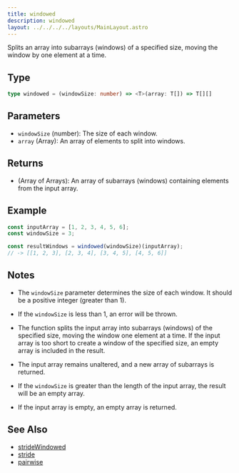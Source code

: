 ```yaml
---
title: windowed
description: windowed
layout: ../../../../layouts/MainLayout.astro
---
```

Splits an array into subarrays (windows) of a specified size, 
moving the window by one element at a time.
## Type

```ts
type windowed = (windowSize: number) => <T>(array: T[]) => T[][]
```

## Parameters

- `windowSize` (number): The size of each window.
- `array` (Array): An array of elements to split into windows.

## Returns

- (Array of Arrays): An array of subarrays (windows) containing 
elements from the input array.

## Example

```ts
const inputArray = [1, 2, 3, 4, 5, 6];
const windowSize = 3;

const resultWindows = windowed(windowSize)(inputArray);
// -> [[1, 2, 3], [2, 3, 4], [3, 4, 5], [4, 5, 6]]
```

## Notes

- The `windowSize` parameter determines the size of each window. 
It should be a positive integer (greater than 1).
- If the `windowSize` is less than 1, an error will be thrown.

- The function splits the input array into subarrays (windows) 
of the specified size, moving the window one element at a time. 
If the input array is too short to create a window of the specified 
size, an empty array is included in the result.

- The input array remains unaltered, and a new array of subarrays 
is returned.

- If the `windowSize` is greater than the length of the input array, 
the result will be an empty array.

- If the input array is empty, an empty array is returned.



## See Also

- [strideWindowed](./strideWindowed)
- [stride](./stride)
- [pairwise](./pairwise)
